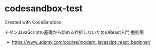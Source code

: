 # codesandbox-test
Created with CodeSandbox

モダンJavaScriptの基礎から始める挫折しないためのReact入門 勉強用
- https://www.udemy.com/course/modern_javascipt_react_beginner/
